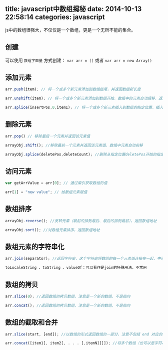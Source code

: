 title: javascript中数组揭秘
date: 2014-10-13 22:58:14
categories: javascript
---

js中的数组很强大，不仅仅是一个数组，更是一个无所不能的集合。

## 创建
可以使用 `数组字面量` 方式创建：
`var arr = []`
或者
`var arr = new Array()`

## 添加元素
```javascript
arr.push(item); // 将一个或多个新元素添加到数组结尾，并返回数组新长度

arr.unshift(item); // 将一个或多个新元素添加到数组开始，数组中的元素自动后移，返回数组新长度

arr.splice(insertPos,0,item1); // 将一个或多个新元素插入到数组的指定位置，插入位置的元素自动后移，返回""
```

## 删除元素
```javascript
arr.pop() // 移除最后一个元素并返回该元素值

arrayObj.shift(); //移除最前一个元素并返回该元素值，数组中元素自动前移

arrayObj.splice(deletePos,deleteCount); //删除从指定位置deletePos开始的指定数量deleteCount的元素，数组形式返回所移除的元素
```

## 访问元素
```javascript
var getArrValue = arr[0]; // 通过索引获取数组的值

arr[1] = "new value"; // 给数组元素赋值
```

## 数组排序
```javascript
arrayObj.reverse(); //反转元素（最前的排到最后、最后的排到最前），返回数组地址

arrayObj.sort(); //对数组元素排序，返回数组地址
```

## 数组元素的字符串化
```javascript
arr.join(separator); //返回字符串，这个字符串将数组的每一个元素值连接在一起，中间用 separator 隔开。

toLocaleString 、toString 、valueOf：可以看作是join的特殊用法，不常用
```

## 数组的拷贝
```javascript
arr.slice(0); //返回数组的拷贝数组，注意是一个新的数组，不是指向

arr.concat(); //返回数组的拷贝数组，注意是一个新的数组，不是指向
```

## 数组的截取和合并
```javascript
arr.slice(start, [end]); //以数组的形式返回数组的一部分，注意不包括 end 对应的元素，如果省略 end 将复制 start 之后的所有元素

arr.concat([item1[, item2[, . . . [,itemN]]]]); //将多个数组（也可以是字符串，或者是数组和字符串的混合）连接为一个数组，返回连接好的新的数组
```
